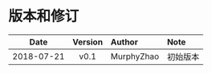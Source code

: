# 版本和修订 #

| Date       | Version   |  Author    | Note  |
| --------   | :-----:   | :----      | :---- |
| 2018-07-21 | v0.1      | MurphyZhao | 初始版本 |
